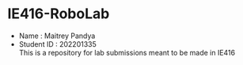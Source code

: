 # IE416-RoboLab
- Name : Maitrey Pandya
- Student ID : 202201335 <br>
This is a repository for lab submissions meant to be made in IE416
